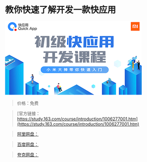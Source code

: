 # 教你快速了解开发一款快应用

![img](../../../assets/study163/free/f3d16daf498e4b628641e762c48b51d8.png)

> 价格：免费

> [官方链接：https://study.163.com/course/introduction/1006277001.htm](https://study.163.com/course/introduction/1006277001.htm)

> [阿里网盘：]()

> [百度网盘：]()

> [夸克网盘：]()
